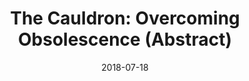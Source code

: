 ---
title: 'The Cauldron: Overcoming Obsolescence (Abstract)'

authors:
- admin
date: '2018-07-18'
doi: '10.1177/1751143718790729'

# Schedule page publish date (NOT publication's date).
publishDate: "2021-03-18"

# Publication type.
# Legend: 0 = Uncategorized; 1 = Conference paper; 2 = Journal article;
# 3 = Preprint / Working Paper; 4 = Report; 5 = Book; 6 = Book section;
# 7 = Thesis; 8 = Patent
publication_types: ["1"]
publication: 'Journal of the Intensive Care Society'
publication_short: 'JICS'
authors: [C. Tomlinson]
abstract: ''
summary: ''
tags:
  - career
  - ICM
# Display this page in the Featured widget?
featured: false
url_pdf: 'https://journals.sagepub.com/doi/pdf/10.1177/1751143718790729'
url_code: ''
url_dataset: ''
url_poster: ''
url_project: ''
url_slides: ''
url_source: 'https://journals.sagepub.com/doi/10.1177/1751143718790729'
url_video: ''
# Featured image
# To use, add an image named `featured.jpg/png` to your page's folder. 
image:
  caption: 'Image credit: Teddy Hla'
  focal_point: ""
  preview_only: false

# Associated Projects (optional).
#   Associate this publication with one or more of your projects.
#   Simply enter your project's folder or file name without extension.
#   E.g. `internal-project` references `content/project/internal-project/index.md`.
#   Otherwise, set `projects: []`.
projects: []


# Slides (optional).
#   Associate this publication with Markdown slides.
#   Simply enter your slide deck's filename without extension.
#   E.g. `slides: "example"` references `content/slides/example/index.md`.
#   Otherwise, set `slides: ""`.
slides: ""
add_badge: true
---